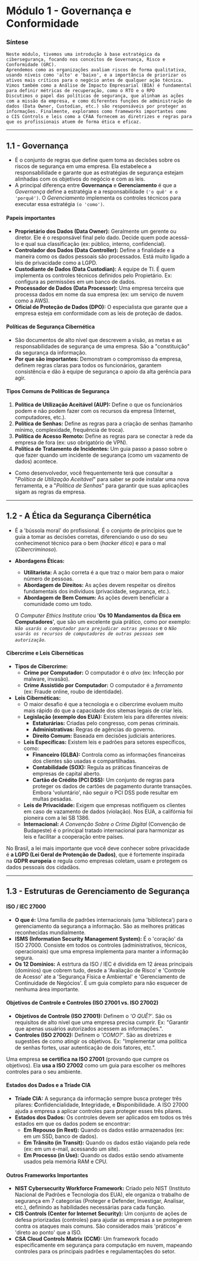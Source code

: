 # Módulo 1 - Governança e Conformidade


### Síntese
```
Neste módulo, tivemos uma introdução à base estratégica da cibersegurança, focando nos conceitos de Governança, Risco e Conformidade (GRC).
Aprendemos como as organizações avaliam riscos de forma qualitativa, usando níveis como 'alto' e 'baixo', e a importância de priorizar os ativos mais críticos para o negócio antes de qualquer ação técnica. Vimos também como a Análise de Impacto Empresarial (BIA) é fundamental para definir métricas de recuperação, como o RTO e o RPO
Discutimos o papel das políticas de segurança, que alinham as ações com a missão da empresa, e como diferentes funções de administração de dados (Data Owner, Custodian, etc.) são responsáveis por proteger as informações. Finalmente, exploramos como frameworks importantes como o CIS Controls e leis como a CFAA fornecem as diretrizes e regras para que os profissionais atuem de forma ética e eficaz.
```
---

## 1.1 - Governança

- É o conjunto de regras que define quem toma as decisões sobre os riscos de segurança em uma empresa. Ela estabelece a responsabilidade e garante que as estratégias de segurança estejam alinhadas com os objetivos do negócio e com as leis.
- A principal diferença entre **Governança** e **Gerenciamento** é que a *Governança* define a estratégia e a responsabilidade `('o quê' e o 'porquê')`. O *Gerenciamento* implementa os controles técnicos para executar essa estratégia `(o 'como')`.

#### Papeis importantes

- **Proprietário dos Dados (Data Owner):** Geralmente um gerente ou diretor. Ele é o responsável final pelo dado. Decide quem pode acessá-lo e qual sua classificação (ex: público, interno, confidencial).
- **Controlador dos Dados (Data Controller):** Define a finalidade e a maneira como os dados pessoais são processados. Está muito ligado a leis de privacidade como a LGPD.
- **Custodiante de Dados (Data Custodian):** A equipe de TI. É quem implementa os controles técnicos definidos pelo Propietário. Ex: configura as permissões em um banco de dados.
- **Processador de Dados (Data Processor):** Uma empresa terceira que processa dados em nome da sua empresa (ex: um serviço de nuvem como a AWS).
- **Oficial de Proteção de Dados (DPO):** O especialista que garante que a empresa esteja em conformidade com as leis de proteção de dados.

#### Políticas de Segurança Cibernética

- São documentos de alto nível que descrevem a visão, as metas e as responsabilidades de segurança de uma empresa. São a "constituição" da segurança da informação.
- **Por que são importantes:** Demonstram o compromisso da empresa, definem regras claras para todos os funcionários, garantem consistência e dão à equipe de segurança o apoio da alta gerência para agir.

#### Tipos Comuns de Políticas de Segurança

1. **Política de Utilização Aceitável (AUP):** Define o que os funcionários podem e não podem fazer com os recursos da empresa (Internet, computadores, etc.).
2. **Política de Senhas:** Define as regras para a criação de senhas (tamanho mínimo, complexidade, frequência de troca).
3. **Política de Acesso Remoto:** Define as regras para se conectar à rede da empresa de fora (ex: uso obrigatório de VPN).
4. **Política de Tratamento de Incidentes:** Um guia passo a passo sobre o que fazer quando um incidente de segurança (como um vazamento de dados) acontece.
- Como desenvolvedor, você frequentemente terá que consultar a "*Política de Utilização Aceitável*" para saber se pode instalar uma nova ferramenta, e a "*Política de Senhas*" para garantir que suas aplicações sigam as regras da empresa.

---

## 1.2 - A Ética da Segurança Cibernética

- É a 'bússola moral' do profissional. É o conjunto de princípios que te guia a tomar as decisões corretas, diferenciando o uso do seu conhecimenot técnico para o bem (*hacker ético*) e para o mal (*Cibercriminoso*).
- **Abordagens Éticas:**
    - **Utilitarista:** A ação correta é a que traz o maior bem para o maior número de pessoas.
    - **Abordagem de Direitos:** As ações devem respeitar os direitos fundamentais dos indivíduos (privacidade, segurança, etc.).
    - **Abordagem de Bem Comum:** As ações devem beneficiar a comunidade como um todo.

    O *Computer Ethics Institute* criou '**Os 10 Mandamentos da Ética em Computadores**', que são um excelente guia prático, como por exemplo: *`Não usarás o computador para prejudicar outras pessoas`* e o *`Não usarás os recursos de computadores de outras pessoas sem autorização`*.

#### Cibercrime e Leis Cibernéticas

- **Tipos de Cibercrime:**
    - **Crime por Computador:** O computador é o *alvo* (ex: Infecção por malware, invasão).
    - **Crime Assistido por Computador:** O computador é a *ferramenta* (ex: Fraude online, roubo de identidade).
- **Leis Cibernéticas:**
    - O maior desafio é que a tecnologia e o cibercrime evoluem muito mais rápido do que a capacidade dos sitemas legais de criar leis.
    - **Legislação (exemplo dos EUA):** Existem leis para diferentes níveis:
        - **Estaturárias:** Criadas pelo congresso, com penas criminais.
        - **Administrativas:** Regras de agências do governo.
        - **Direito Comum:** Baseada em decisões judiciais anteriores.
    - **Leis Específicas:** Existem leis e padrões para setores específicos, como:
        - **Financeiro (GLBA):** Controla como as informações financeiras dos clientes são usadas e compartilhadas.
        - **Contabilidade (SOX):** Regula as práticas financeiras de empresas de capital aberto.
        - **Cartão de Crédito (PCI DSS):** Um conjunto de regras para proteger os dados de cartões de pagamento durante transações. Embora 'voluntário', não seguir o PCI DSS pode resultar em multas pesadas.
    - **Leis de Privacidade:** Exigem que empresas notifiquem os clientes em caso de vazamento de dados (violação). Nos EUA, a califórnia foi pioneira com a lei SB 1386.
    - **Internacional:** *A Convenção Sobre o Crime Digital* (Convenção de Budapeste) é o principal tratado internacional para harmonizar as leis e facilitar a cooperação entre países.

No Brasil, a lei mais importante que você deve conhecer sobre privacidade é **a LGPD (Lei Geral de Protenção de Dados)**, que é fortemente inspirada na **GDPR europeia** e regula como empresas coletam, usam e protegem os dados pessoais dos cidadãos.

---

## 1.3 - Estruturas de Gerenciamento de Segurança

#### ISO / IEC 27000

- **O que é:** Uma família de padrões internacionais (uma 'biblioteca') para o gerenciamento da segurança a informação. São as melhores práticas reconhecidas mundialmente.
- **ISMS (Information Security Management System):** É o 'coração' da ISO 27000. Consiste em todos os controles (administrativos, técnicos, operacionais) que uma empresa implementa para manter a informação segura.
- **Os 12 Domínios:** A estrtura da ISO / IEC é dividida em 12 áreas principais (domínios) que cobrem tudo, desde a 'Avaliação de Risco' e 'Controle de Acesso' ate a 'Segurança Física e Ambiental' e 'Gerenciamento de Continuidade de Negócios'. É um guia completo para não esquecer de nenhuma área importante.

#### Objetivos de Controle e Controles (ISO 27001 vs. ISO 27002)

- **Objetivos de Controle (ISO 27001):** Definem o *'O QUÊ?'*. São os requisitos de alto nível que uma empresa precisa cumprir. Ex: "Garantir que apenas usuários autorizados acessem as informações.".
- **Controles (ISO 27002):** Definem o *'COMO?'*. São as diretrizes e sugestões de como atingir os objetivos. Ex: "Implementar uma política de senhas fortes, usar autenticação de dois fatores, etc.".

Uma empresa **se certifica na ISO 27001** (provando que cumpre os objetivos). Ela **usa a ISO 27002** como um guia para escolher os melhores controles para o seu ambiente.

#### Estados dos Dados e a Tríade CIA

- **Tríade CIA:** A segurança da informação sempre busca proteger três pilares: **C**onfidencialidade, **I**ntegridade, e **D**isponibilidade. A ISO 27000 ajuda a empresa a aplicar controles para proteger esses três pilares.
- **Estados dos Dados:** Os controles devem ser aplicados em todos os três estados em que os dados podem se encontrar:
    - **Em Repouso (in Rest):** Quando os dados estão armazenados (ex: em um SSD, banco de dados).
    - **Em Trânsito (in Transit):** Quando os dados estão viajando pela rede (ex: em um e-mail, acessando um site).
    - **Em Processo (in Use):** Quando os dados estão sendo ativamente usados pela memória RAM e CPU.

#### Outros Frameworks Importantes

- **NIST Cybersecurity Workforce Framework:** Criado pelo NIST (Instituto Nacional de Padrões e Tecnologia dos EUA), ele organiza o trabalho de segurança em 7 categorias (Proteger e Defender, Investigar, Analisar, etc.), definindo as habilidades necessárias para cada função.
- **CIS Controls (Center for Internet Security):** Um conjunto de ações de defesa priorizadas (controles) para ajudar as empresas a se protegerem contra os ataques mais comuns. São considerados mais 'práticos' e 'direto ao ponto' que a ISO.
- **CSA Cloud Controls Matrix (CCM):** Um framework focado especificamente em segurança para computação em nuvem, mapeando controles para os principais padrões e regulamentações do setor.
